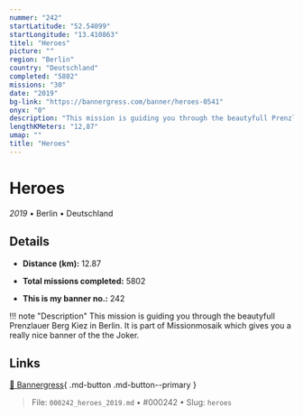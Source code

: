 ```yaml
---
nummer: "242"
startLatitude: "52.54099"
startLongitude: "13.410863"
titel: "Heroes"
picture: ""
region: "Berlin"
country: "Deutschland"
completed: "5802"
missions: "30"
date: "2019"
bg-link: "https://bannergress.com/banner/heroes-0541"
onyx: "0"
description: "This mission is guiding you through the beautyfull Prenzlauer Berg Kiez in Berlin. It is part of Missionmosaik which gives you a really nice banner of the the Joker."
lengthKMeters: "12,87"
umap: ""
title: "Heroes"
---
```

# Heroes

*2019* • Berlin • Deutschland



## Details
- **Distance (km):** 12.87

- **Total missions completed:** 5802
- **This is my banner no.:** 242


!!! note "Description"
    This mission is guiding you through the beautyfull Prenzlauer Berg Kiez in Berlin. It is part of Missionmosaik which gives you a really nice banner of the the Joker.



## Links
[🔗 Bannergress](https://bannergress.com/banner/heroes-0541){ .md-button .md-button--primary }



> File: `000242_heroes_2019.md` • #000242 • Slug: `heroes`
